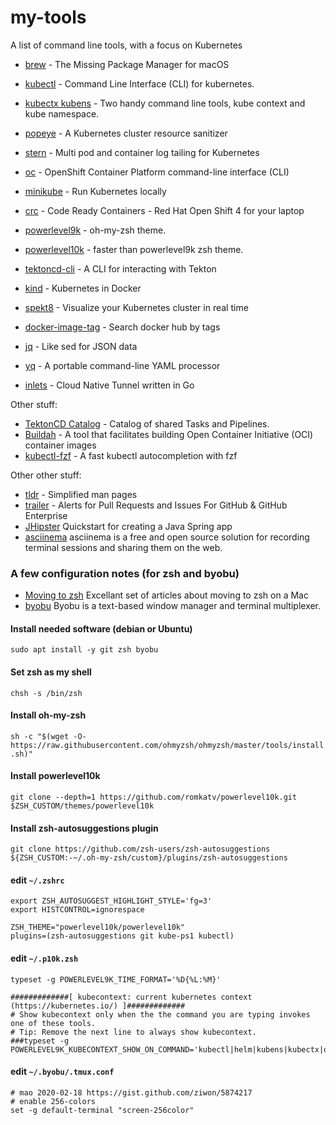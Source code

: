 # my-tools
A list of command line tools, with a focus on Kubernetes

- [brew](https://brew.sh/) - The Missing Package Manager for macOS
- [kubectl](https://kubernetes.io/docs/tasks/tools/install-kubectl/) - Command Line Interface (CLI) for kubernetes.
- [kubectx kubens](https://github.com/ahmetb/kubectx) - Two handy command line tools, kube context and kube namespace.
- [popeye](https://github.com/derailed/popeye) - A Kubernetes cluster resource sanitizer
- [stern](https://github.com/wercker/stern) - Multi pod and container log tailing for Kubernetes
- [oc](https://docs.openshift.com/container-platform/4.3/cli_reference/openshift_cli/getting-started-cli.html) - OpenShift Container Platform command-line interface (CLI)
- [minikube](https://kubernetes.io/docs/setup/learning-environment/minikube/) - Run Kubernetes locally
- [crc](https://cloud.redhat.com/openshift/install/crc/installer-provisioned) - Code Ready Containers - Red Hat Open Shift 4 for your laptop
- [powerlevel9k](https://github.com/Powerlevel9k/powerlevel9k) - oh-my-zsh theme.
- [powerlevel10k](https://github.com/romkatv/powerlevel10k) - faster than powerlevel9k zsh theme.
- [tektoncd-cli](https://github.com/tektoncd/cli) - A CLI for interacting with Tekton
- [kind](https://github.com/kubernetes-sigs/kind) - Kubernetes in Docker
- [spekt8](https://github.com/spekt8/spekt8) - Visualize your Kubernetes cluster in real time
- [docker-image-tag](https://github.com/stefanwalther/docker-image-tag) - Search docker hub by tags

- [jq](https://stedolan.github.io/jq/) - Like sed for JSON data
- [yq](https://github.com/mikefarah/yq) - A portable command-line YAML processor
- [inlets](https://github.com/inlets/inlets) - Cloud Native Tunnel written in Go

Other stuff:

- [TektonCD Catalog](https://github.com/tektoncd/catalog) - Catalog of shared Tasks and Pipelines.
- [Buildah](https://github.com/containers/buildah/) - A tool that facilitates building Open Container Initiative (OCI) container images
- [kubectl-fzf](http://bit.ly/2Nf6Ktq) - A fast kubectl autocompletion with fzf

Other other stuff:

- [tldr](https://tldr.sh/) - Simplified man pages
- [trailer](https://github.com/ptsochantaris/trailer) - Alerts for Pull Requests and Issues For GitHub & GitHub Enterprise
- [JHipster](https://www.jhipster.tech/) Quickstart for creating a Java Spring app
- [asciinema](https://asciinema.org/) asciinema is a free and open source solution for recording terminal sessions and sharing them on the web.

### A few configuration notes (for zsh and byobu)

- [Moving to zsh](https://scriptingosx.com/2019/06/moving-to-zsh/) Excellant set of articles about moving to zsh on a Mac
- [byobu](https://byobu.org/news.html) Byobu is a text-based window manager and terminal multiplexer.

#### Install needed software (debian or Ubuntu)
`sudo apt install -y git zsh byobu`

#### Set zsh as my shell
`chsh -s /bin/zsh`

#### Install oh-my-zsh
`sh -c "$(wget -O- https://raw.githubusercontent.com/ohmyzsh/ohmyzsh/master/tools/install.sh)"`

#### Install powerlevel10k
`git clone --depth=1 https://github.com/romkatv/powerlevel10k.git $ZSH_CUSTOM/themes/powerlevel10k`

#### Install zsh-autosuggestions plugin
`git clone https://github.com/zsh-users/zsh-autosuggestions ${ZSH_CUSTOM:-~/.oh-my-zsh/custom}/plugins/zsh-autosuggestions`

#### edit `~/.zshrc`
```
export ZSH_AUTOSUGGEST_HIGHLIGHT_STYLE='fg=3'
export HISTCONTROL=ignorespace

ZSH_THEME="powerlevel10k/powerlevel10k"
plugins=(zsh-autosuggestions git kube-ps1 kubectl)
```

#### edit `~/.p10k.zsh`
```
typeset -g POWERLEVEL9K_TIME_FORMAT='%D{%L:%M}'

#############[ kubecontext: current kubernetes context (https://kubernetes.io/) ]#############
# Show kubecontext only when the the command you are typing invokes one of these tools.
# Tip: Remove the next line to always show kubecontext.
###typeset -g POWERLEVEL9K_KUBECONTEXT_SHOW_ON_COMMAND='kubectl|helm|kubens|kubectx|oc'

```

#### edit `~/.byobu/.tmux.conf`
```
# mao 2020-02-18 https://gist.github.com/ziwon/5874217
# enable 256-colors
set -g default-terminal "screen-256color"
```
